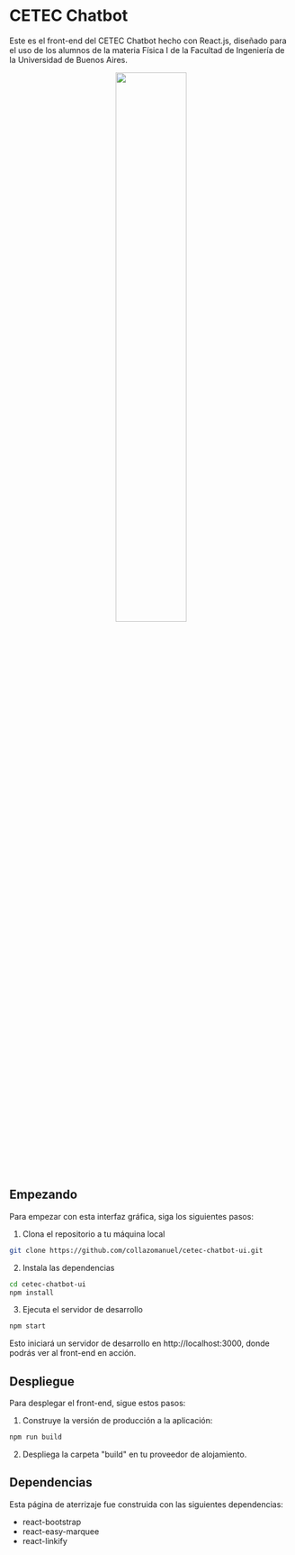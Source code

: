 
# CETEC Chatbot

Este es el front-end del CETEC Chatbot hecho con React.js, diseñado para el uso de los alumnos de la materia Física I de la Facultad de Ingeniería de la Universidad de Buenos Aires.

<div align="center">
  <img src="https://user-images.githubusercontent.com/75450615/228704389-a2bcdf3e-d4d6-4236-b1c6-57fd9e545625.png#gh-dark-mode-only" width="50%" align="center">
</div>

## Empezando

Para empezar con esta interfaz gráfica, siga los siguientes pasos:

1. Clona el repositorio a tu máquina local

```bash
git clone https://github.com/collazomanuel/cetec-chatbot-ui.git
```

2. Instala las dependencias

```bash
cd cetec-chatbot-ui
npm install
```

3. Ejecuta el servidor de desarrollo

```bash
npm start
```

Esto iniciará un servidor de desarrollo en http://localhost:3000, donde podrás ver al front-end en acción.

## Despliegue

Para desplegar el front-end, sigue estos pasos:

1. Construye la versión de producción a la aplicación:

```bash
npm run build
```

2. Despliega la carpeta "build" en tu proveedor de alojamiento.

## Dependencias

Esta página de aterrizaje fue construida con las siguientes dependencias:

- react-bootstrap
- react-easy-marquee
- react-linkify

